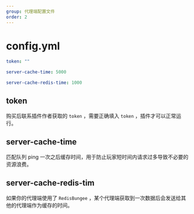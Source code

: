 ```yaml
---
group: 代理端配置文件
order: 2
---
```


# config.yml

```yaml
token: ""

server-cache-time: 5000

server-cache-redis-time: 1000
```

## token
购买后联系插件作者获取的 `token` ，需要正确填入 `token` ，插件才可以正常运行。

## server-cache-time
匹配队列 ping 一次之后缓存时间，用于防止玩家短时间内请求过多导致不必要的资源浪费。

## server-cache-redis-tim
如果你的代理端使用了 `RedisBungee` ，某个代理端获取到一次数据后会发送给其他的代理端作为缓存的时间。
